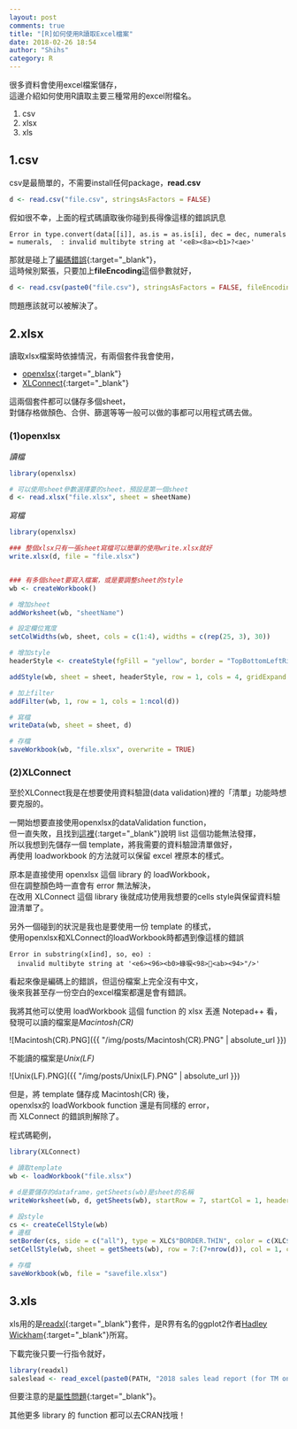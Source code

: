 ```yaml
---
layout: post
comments: true
title: "[R]如何使用R讀取Excel檔案"
date: 2018-02-26 18:54
author: "Shihs"
category: R
---
```


很多資料會使用excel檔案儲存，<br>
這邊介紹如何使用R讀取主要三種常用的excel附檔名。<br>
1. csv
2. xlsx
3. xls



## **1.csv**<br>
csv是最簡單的，不需要install任何package，**read.csv**

```R
d <- read.csv("file.csv", stringsAsFactors = FALSE) 
```
假如很不幸，上面的程式碼讀取後你碰到長得像這樣的錯誤訊息
```
Error in type.convert(data[[i]], as.is = as.is[i], dec = dec, numerals = numerals,  : invalid multibyte string at '<e8><8a><b1>?<ae>'
```
那就是碰上了[編碼錯誤](https://shihs.github.io/blog/r/2018/01/17/R-read.csv出現編碼錯誤訊息/){:target="_blank"}，<br>
這時候別緊張，只要加上**fileEncoding**這個參數就好，<br>
```R
d <- read.csv(paste0("file.csv"), stringsAsFactors = FALSE, fileEncoding = "UTF-8") 
```
問題應該就可以被解決了。<br>


## **2.xlsx**<br>
讀取xlsx檔案時依據情況，有兩個套件我會使用，<br>
- [openxlsx](https://cran.r-project.org/web/packages/openxlsx/openxlsx.pdf){:target="_blank"}<br>
- [XLConnect](https://cran.r-project.org/web/packages/XLConnect/XLConnect.pdf){:target="_blank"}<br>

這兩個套件都可以儲存多個sheet，<br>
對儲存格做顏色、合併、篩選等等一般可以做的事都可以用程式碼去做。


### **(1)openxlsx**

*讀檔*
```R
library(openxlsx)

# 可以使用sheet參數選擇要的sheet，預設是第一個sheet
d <- read.xlsx("file.xlsx", sheet = sheetName)
```

*寫檔*
```R
library(openxlsx)

### 整個xlsx只有一張sheet寫檔可以簡單的使用write.xlsx就好
write.xlsx(d, file = "file.xlsx")


### 有多個sheet要寫入檔案，或是要調整sheet的style
wb <- createWorkbook()

# 增加sheet
addWorksheet(wb, "sheetName")

# 設定欄位寬度
setColWidths(wb, sheet, cols = c(1:4), widths = c(rep(25, 3), 30))

# 增加style
headerStyle <- createStyle(fgFill = "yellow", border = "TopBottomLeftRight", halign = "center", textDecoration = "bold", fontSize = 12)

addStyle(wb, sheet = sheet, headerStyle, row = 1, cols = 4, gridExpand = TRUE, stack = TRUE)

# 加上filter
addFilter(wb, 1, row = 1, cols = 1:ncol(d))

# 寫檔
writeData(wb, sheet = sheet, d)

# 存檔
saveWorkbook(wb, "file.xlsx", overwrite = TRUE)
```

### **(2)XLConnect**<br>
至於XLConnect我是在想要使用資料驗證(data validation)裡的「清單」功能時想要克服的。

一開始想要直接使用openxlsx的dataValidation function，<br>
但一直失敗，且找到[這裡](https://rdrr.io/cran/openxlsx/man/dataValidation.html){:target="_blank"}說明 list 這個功能無法發揮，<br>
所以我想到先儲存一個 template，將我需要的資料驗證清單做好，<br>
再使用 loadworkbook 的方法就可以保留 excel 裡原本的樣式。

原本是直接使用 openxlsx 這個 library 的 loadWorkbook，<br>
但在調整顏色時一直會有 error 無法解決，<br>
在改用 XLConnect 這個 library 後就成功使用我想要的cells style與保留資料驗證清單了。<br>

另外一個碰到的狀況是我也是要使用一份 template 的樣式，<br>
使用openxlsx和XLConnect的loadWorkbook時都遇到像這樣的錯誤

```
Error in substring(x[ind], so, eo) : 
  invalid multibyte string at '<e6><96><b0>蝝唳<98><ab><94>"/>'
```

看起來像是編碼上的錯誤，但這份檔案上完全沒有中文，<br>
後來我甚至存一份空白的excel檔案都還是會有錯誤。

我將其他可以使用 loadWorkbook 這個 function 的 xlsx 丟進 Notepad++ 看，<br>
發現可以讀的檔案是*Macintosh(CR)*

![Macintosh(CR).PNG]({{ "/img/posts/Macintosh(CR).PNG" | absolute_url }})

不能讀的檔案是*Unix(LF)*

![Unix(LF).PNG]({{ "/img/posts/Unix(LF).PNG" | absolute_url }})

但是，將 template 儲存成 Macintosh(CR) 後，<br>
openxlsx的 loadWorkbook function 還是有同樣的 error，<br>
而 XLConnect 的錯誤則解除了。

程式碼範例，<br>
```R
library(XLConnect)

# 讀取template
wb <- loadWorkbook("file.xlsx")

# d是要儲存的dataframe，getSheets(wb)是sheet的名稱
writeWorksheet(wb, d, getSheets(wb), startRow = 7, startCol = 1, header = FALSE)

# 設style
cs <- createCellStyle(wb)
# 邊框
setBorder(cs, side = c("all"), type = XLC$"BORDER.THIN", color = c(XLC$"COLOR.BLACK"))
setCellStyle(wb, sheet = getSheets(wb), row = 7:(7+nrow(d)), col = 1, cellstyle = cs)

# 存檔
saveWorkbook(wb, file = "savefile.xlsx")

```




## 3.xls<br>
xls用的是[readxl](https://cran.r-project.org/web/packages/readxl/readxl.pdf){:target="_blank"}套件，是R界有名的ggplot2作者[Hadley Wickham](http://hadley.nz/){:target="_blank"}所寫。<br>

下載完後只要一行指令就好，
```R
library(readxl)
saleslead <- read_excel(paste0(PATH, "2018 sales lead report (for TM only).xls"), sheet = "Raw Data")
```
但要注意的是[屬性問題](http://readxl.tidyverse.org/articles/cell-and-column-types.html#excel-types-r-types-col_types){:target="_blank"}。


其他更多 library 的 function 都可以去CRAN找哦！
